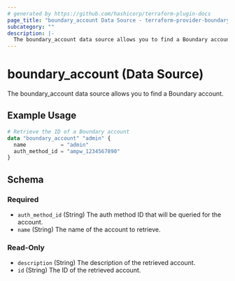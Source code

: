 ```yaml
---
# generated by https://github.com/hashicorp/terraform-plugin-docs
page_title: "boundary_account Data Source - terraform-provider-boundary"
subcategory: ""
description: |-
  The boundary_account data source allows you to find a Boundary account.
---
```


# boundary_account (Data Source)

The boundary_account data source allows you to find a Boundary account.

## Example Usage

```terraform
# Retrieve the ID of a Boundary account
data "boundary_account" "admin" {
  name           = "admin"
  auth_method_id = "ampw_1234567890"
}
```

<!-- schema generated by tfplugindocs -->
## Schema

### Required

- `auth_method_id` (String) The auth method ID that will be queried for the account.
- `name` (String) The name of the account to retrieve.

### Read-Only

- `description` (String) The description of the retrieved account.
- `id` (String) The ID of the retrieved account.
